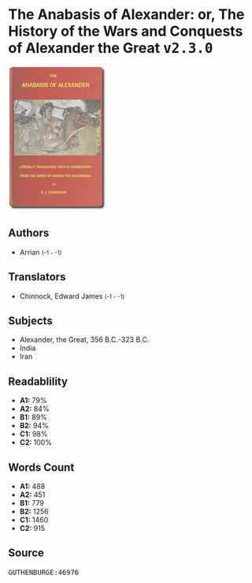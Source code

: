 # The Anabasis of Alexander: or, The History of the Wars and Conquests of Alexander the Great <kbd>v2.3.0</kbd>

![](./cover.medium.jpg "")

## Authors


 - Arrian <small>(-1 - -1)</small>

## Translators


 - Chinnock, Edward James <small>(-1 - -1)</small>

## Subjects


 - Alexander, the Great, 356 B.C.-323 B.C.
 - India
 - Iran

## Readablility


 - **A1:** 79%
 - **A2:** 84%
 - **B1:** 89%
 - **B2:** 94%
 - **C1:** 98%
 - **C2:** 100%

## Words Count


 - **A1:** 488
 - **A2:** 451
 - **B1:** 779
 - **B2:** 1256
 - **C1:** 1460
 - **C2:** 915

## Source


<kbd>GUTHENBURGE:46976</kbd>
